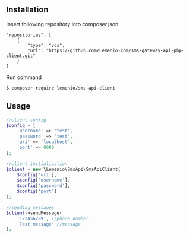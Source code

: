 ## Installation

Insert following repository into composer.json

```
"repositories": [
    {
        "type": "vcs",
        "url": "https://github.com/Lemenio-com/sms-gateway-api-php-client.git"
    }
]
```

Run command

```shell
$ composer require lemenio/sms-api-client
```

## Usage

```php
//client config
$config = [
    'username' => 'test',
    'password' => 'test',
    'uri' => 'localhost',
    'port' => 8080
];

//client initialization
$client = new \Lemenio\SmsApi\SmsApiClient(
    $config['uri'],
    $config['username'],
    $config['password'],
    $config['port']
);

//sending messages
$client->sendMessage(
    '123456789', //phone number
    'Test message' //message
);
```